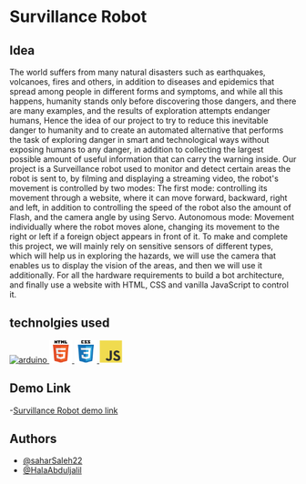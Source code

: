# Survillance Robot
## Idea
The world suffers from many natural disasters such as earthquakes, volcanoes, fires and others, in addition to diseases and epidemics that spread among people in different forms and symptoms, and while all this happens, humanity stands only before discovering those dangers, and there are many examples, and the results of exploration attempts endanger humans, Hence the idea of ​​our project to try to reduce this inevitable danger to humanity and to create an automated alternative that performs the task of exploring danger in smart and technological ways without exposing humans to any danger, in addition to collecting the largest possible amount of useful information that can carry the warning inside.
Our project is a Surveillance robot used to monitor and detect certain areas the robot is sent to, by filming and displaying a streaming video, the robot's movement is controlled by two modes:
The first mode: controlling its movement through a website, where it can move forward, backward, right and left, in addition to controlling the speed of the robot also the amount of Flash, and the camera angle by using Servo.
Autonomous mode: Movement individually where the robot moves alone, changing its movement to the right or left if a foreign object appears in front of it.
To make and complete this project, we will mainly rely on sensitive sensors of different types, which will help us in exploring the hazards, we will use the camera that enables us to display the vision of the areas, and then we will use it additionally. For all the hardware requirements to build a bot architecture, and finally use a website with HTML, CSS and vanilla JavaScript to control it.

## technolgies used 
  <a href="https://www.arduino.cc/" target="_blank" rel="noreferrer"> <img src="https://cdn.worldvectorlogo.com/logos/arduino-1.svg" alt="arduino" width="40" height="40"/> </a>   <a href="https://www.w3.org/html/" target="_blank" rel="noreferrer"> <img src="https://raw.githubusercontent.com/devicons/devicon/master/icons/html5/html5-original-wordmark.svg" alt="html5" width="40" height="40"/> </a> <a href="https://www.w3schools.com/css/" target="_blank" rel="noreferrer"> <img src="https://raw.githubusercontent.com/devicons/devicon/master/icons/css3/css3-original-wordmark.svg" alt="css3" width="40" height="40"/> </a>     <a href="https://developer.mozilla.org/en-US/docs/Web/JavaScript" target="_blank" rel="noreferrer"> <img src="https://raw.githubusercontent.com/devicons/devicon/master/icons/javascript/javascript-original.svg" alt="javascript" width="40" height="40"/> </a>
## Demo Link
-[Survillance Robot demo link](https://www.youtube.com/watch?v=BqQ4rxccaiQ)
## Authors

- [@saharSaleh22](https://www.github.com/saharSaleh22)
- [@HalaAbduljalil](https://github.com/HalaAbduljalil)
